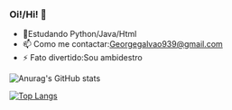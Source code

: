 ### Oi!/Hi! 👋

- 🌱Estudando Python/Java/Html
- 📫 Como me contactar:Georgegalvao939@gmail.com 
- ⚡ Fato divertido:Sou ambidestro

![Anurag's GitHub stats](https://github-readme-stats.vercel.app/api?username=GGG710&show_icons=true&theme=radical)          

[![Top Langs](https://github-readme-stats.vercel.app/api/top-langs/?username=GGG710)](https://github.com/anuraghazra/github-readme-stats)



